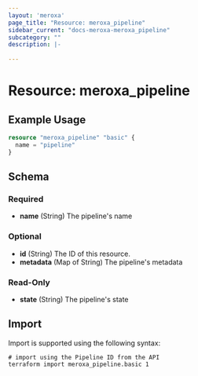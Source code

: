 ```yaml
---
layout: 'meroxa'
page_title: "Resource: meroxa_pipeline"
sidebar_current: "docs-meroxa-meroxa_pipeline"
subcategory: ""
description: |-
  
---
```


# Resource: meroxa_pipeline


## Example Usage
```terraform
resource "meroxa_pipeline" "basic" {
  name = "pipeline"
}
```

<!-- schema generated by tfplugindocs -->
## Schema

### Required

- **name** (String) The pipeline's name

### Optional

- **id** (String) The ID of this resource.
- **metadata** (Map of String) The pipeline's metadata

### Read-Only

- **state** (String) The pipeline's state

## Import
Import is supported using the following syntax:
```shell
# import using the Pipeline ID from the API
terraform import meroxa_pipeline.basic 1
```
